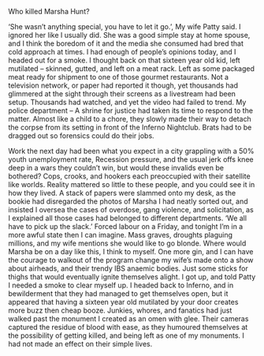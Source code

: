 Who killed Marsha Hunt?


‘She wasn’t anything special, you have to let it go.’, My wife Patty said.
I ignored her like I usually did. She was a good simple stay at home spouse, and I think the boredom of it and the media she consumed had bred that cold approach at times. I had enough of people’s opinions today, and I headed out for a smoke. I thought back on that sixteen year old kid, left mutilated – skinned, gutted, and left on a meat rack. Left as some packaged meat ready for shipment to one of those gourmet restaurants. Not a television network, or paper had reported it though, yet thousands had glimmered at the sight through their screens as a livestream had been setup. Thousands had watched, and yet the video had failed to trend. My police department – A shrine for justice had taken its time to respond to the matter. Almost like a child to a chore, they slowly made their way to detach the corpse from its setting in front of the Inferno Nightclub. Brats had to be dragged out so forensics could do their jobs.

Work the next day had been what you expect in a city grappling with a 50% youth unemployment rate, Recession pressure, and the usual jerk offs knee deep in a wars they couldn’t win, but would these invalids even be bothered? Cops, crooks, and hookers each preoccupied with their satellite like worlds. Reality mattered so little to these people, and you could see it in how they lived. A stack of papers were slammed onto my desk, as the bookie had disregarded the photos of Marsha I had neatly sorted out, and insisted I oversea the cases of overdose, gang violence, and solicitation, as I explained all those cases had belonged to different departments.
‘We all have to pick up the slack.’
Forced labour on a Friday, and tonight I’m in a more awful state then I can imagine. Mass graves, droughts plaguing millions, and my wife mentions she would like to go blonde. Where would Marsha be on a day like this, I think to myself. One more gin, and I can have the courage to walkout of the program change my wife’s made onto a show about airheads, and their trendy IBS  anaemic bodies. Just some sticks for thighs that would eventually ignite themselves alight. I got up, and told Patty I needed a smoke to clear myself up.
I headed back to Inferno, and in bewilderment that they had managed to get themselves open, but it appeared that having a sixteen year old mutilated by your door creates more buzz then cheap booze. Junkies, whores, and fanatics had just walked past the monument I created as an omen with glee. Their cameras captured the residue of blood with ease, as they humoured themselves at the possibility of getting killed, and being left as one of my monuments.
 I had not made an effect on their simple lives.